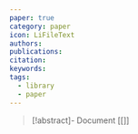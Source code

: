 ```yaml
---
paper: true
category: paper
icon: LiFileText
authors: 
publications: 
citation: 
keywords: 
tags:
  - library
  - paper
---
```


> [!abstract]- Document
> [[]]

